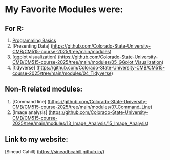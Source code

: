 # My Favorite Modules were: 

## For R: 
1. [Programming Basics](https://github.com/Colorado-State-University-CMB/CM515-course-2025/tree/main/modules/12_Programming_Basics)
2. [Presenting Data] (https://github.com/Colorado-State-University-CMB/CM515-course-2025/tree/main/modules)
3. [ggplot visualization] (https://github.com/Colorado-State-University-CMB/CM515-course-2025/tree/main/modules/05_GGplot_Visualization)
4. [tidyverse] (https://github.com/Colorado-State-University-CMB/CM515-course-2025/tree/main/modules/04_Tidyverse)

## Non-R related modules: 
1. [Command line] (https://github.com/Colorado-State-University-CMB/CM515-course-2025/tree/main/modules/07_Command_Line)
2. [Image analysis] (https://github.com/Colorado-State-University-CMB/CM515-course-2025/tree/main/modules/13_Image_Analysis/15_Image_Analysis)

## Link to my website: 

[Sinead Cahill] (https://sineadbcahill.github.io/)
